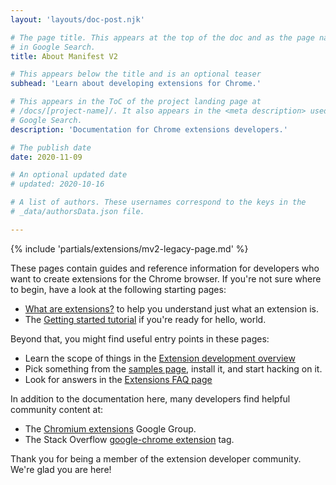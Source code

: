 ```yaml
---
layout: 'layouts/doc-post.njk'

# The page title. This appears at the top of the doc and as the page name
# in Google Search.
title: About Manifest V2

# This appears below the title and is an optional teaser
subhead: 'Learn about developing extensions for Chrome.'

# This appears in the ToC of the project landing page at
# /docs/[project-name]/. It also appears in the <meta description> used in 
# Google Search.
description: 'Documentation for Chrome extensions developers.'

# The publish date
date: 2020-11-09

# An optional updated date
# updated: 2020-10-16

# A list of authors. These usernames correspond to the keys in the
# _data/authorsData.json file.

---
```


{% include 'partials/extensions/mv2-legacy-page.md' %}

These pages contain guides and reference information for developers who want to
create extensions for the Chrome browser. If you're not sure where to begin,
have a look at the following starting pages:

* [What are extensions?](/extensions/mv2/overview/) to help you understand just what an extension is.
* The [Getting started tutorial](/docs/extensions/mv2/getstarted/) if you're ready for hello, world.

Beyond that, you might find useful entry points in these pages:

* Learn the scope of things in the [Extension development overview](/docs/extensions/mv2/devguide/)
* Pick something from the [samples page](/docs/extensions/???), install it, and start hacking on it.
* Look for answers in the [Extensions FAQ page](/docs/extensions/mv2/faq/)

In addition to the documentation here, many developers find helpful community content at:

* The [Chromium extensions](https://groups.google.com/a/chromium.org/g/chromium-extensions) Google Group.
* The Stack Overflow [google-chrome extension](https://stackoverflow.com/tags/google-chrome-extension/info) tag.

Thank you for being a member of the extension developer community. We're glad you are here!

